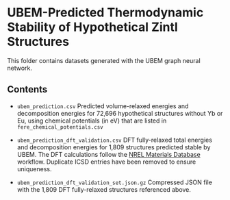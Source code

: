# UBEM-Predicted Thermodynamic Stability of Hypothetical Zintl Structures

This folder contains datasets generated with the UBEM graph neural network.

## Contents
 
- `ubem_prediction.csv`
Predicted volume-relaxed energies and decomposition energies for 72,696 hypothetical structures without Yb or Eu, using chemical potentials (in eV) that are listed in `fere_chemical_potentials.csv`

- `ubem_prediction_dft_validation.csv`
DFT fully-relaxed total energies and decomposition energies for 1,809 structures predicted stable by UBEM. The DFT calculations follow the [NREL Materials Database](https://materials.nrel.gov) workflow. Duplicate ICSD entries have been removed to ensure uniqueness.

- `ubem_prediction_dft_validation_set.json.gz`
Compressed JSON file with the 1,809 DFT fully-relaxed structures referenced above. 

